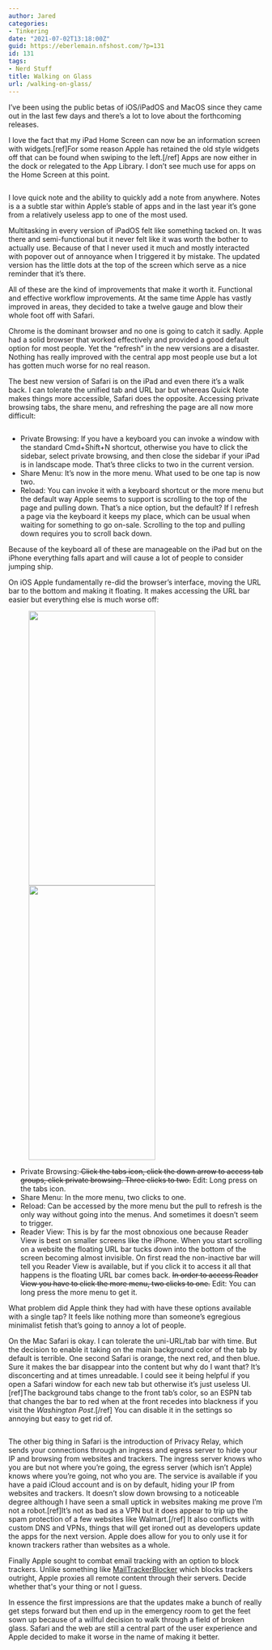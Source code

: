 ```yaml
---
author: Jared
categories:
- Tinkering
date: "2021-07-02T13:18:00Z"
guid: https://eberlemain.nfshost.com/?p=131
id: 131
tags:
- Nerd Stuff
title: Walking on Glass
url: /walking-on-glass/
---
```

<!-- wp:paragraph -->
<p>I’ve been using the public betas of iOS/iPadOS and MacOS since they came out in the last few days and there’s a lot to love about the forthcoming releases.</p>
<!-- /wp:paragraph -->

<!-- wp:paragraph -->
<p>I love the fact that my iPad Home Screen can now be an information screen with widgets.[ref]For some reason Apple has retained the old style widgets off that can be found when swiping to the left.[/ref] Apps are now either in the dock or relegated to the App Library. I don’t see much use for apps on the Home Screen at this point.</p>
<!-- /wp:paragraph -->

<!-- wp:image {"id":82,"sizeSlug":"large","linkDestination":"none"} -->
<figure class="wp-block-image size-large"><img src="https://blog.jaredeberle.org/wp-content/uploads/2021/07/ipadhome-1024x715.png" alt="" class="wp-image-82"/></figure>
<!-- /wp:image -->

<!-- wp:paragraph -->
<p>I love quick note and the ability to quickly add a note from anywhere. Notes is a a subtle star within Apple’s stable of apps and in the last year it’s gone from a relatively useless app to one of the most used.</p>
<!-- /wp:paragraph -->

<!-- wp:paragraph -->
<p>Multitasking in every version of iPadOS felt like something tacked on. It was there and semi-functional but it never felt like it was worth the bother to actually use. Because of that I never used it much and mostly interacted with popover out of annoyance when I triggered it by mistake. The updated version has the little dots at the top of the screen which serve as a nice reminder that it’s there.</p>
<!-- /wp:paragraph -->

<!-- wp:paragraph -->
<p>All of these are the kind of improvements that make it worth it. Functional and effective workflow improvements. At the same time Apple has vastly improved in areas, they decided to take a twelve gauge and blow their whole foot off with Safari.</p>
<!-- /wp:paragraph -->

<!-- wp:paragraph -->
<p>Chrome is the dominant browser and no one is going to catch it sadly. Apple had a solid browser that worked effectively and provided a good default option for most people. Yet the “refresh” in the new versions are a disaster. Nothing has really improved with the central app most people use but a lot has gotten much worse for no real reason.</p>
<!-- /wp:paragraph -->

<!-- wp:paragraph -->
<p>The best new version of Safari is on the iPad and even there it’s a walk back. I can tolerate the unified tab and URL bar but whereas Quick Note makes things more accessible, Safari does the opposite. Accessing private browsing tabs, the share menu, and refreshing the page are all now more difficult:</p>
<!-- /wp:paragraph -->

<!-- wp:image {"id":83,"sizeSlug":"large","linkDestination":"none"} -->
<figure class="wp-block-image size-large"><img src="https://blog.jaredeberle.org/wp-content/uploads/2021/07/ipadsafari-1024x715.png" alt="" class="wp-image-83"/></figure>
<!-- /wp:image -->

<!-- wp:list -->
<ul><li>Private Browsing: If you have a keyboard you can invoke a window with the standard Cmd+Shift+N shortcut, otherwise you have to click the sidebar, select private browsing, and then close the sidebar if your iPad is in landscape mode. That’s three clicks to two in the current version.</li><li>Share Menu: It’s now in the more menu. What used to be one tap is now two.</li><li>Reload: You can invoke it with a keyboard shortcut or the more menu but the default way Apple seems to support is scrolling to the top of the page and pulling down. That’s a nice option, but the default? If I refresh a page via the keyboard it keeps my place, which can be usual when waiting for something to go on-sale. Scrolling to the top and pulling down requires you to scroll back down.</li></ul>
<!-- /wp:list -->

<!-- wp:paragraph -->
<p>Because of the keyboard all of these are manageable on the iPad but on the iPhone everything falls apart and will cause a lot of people to consider jumping ship.</p>
<!-- /wp:paragraph -->

<!-- wp:paragraph -->
<p>On iOS Apple fundamentally re-did the browser’s interface, moving the URL bar to the bottom and making it floating. It makes accessing the URL bar easier but everything else is much worse off:</p>
<!-- /wp:paragraph -->

<!-- wp:columns -->
<div class="wp-block-columns"><!-- wp:column {"width":"100%"} -->
<div class="wp-block-column" style="flex-basis:100%"></div>
<!-- /wp:column --></div>
<!-- /wp:columns -->

<!-- wp:group -->
<div class="wp-block-group"><div class="wp-block-group__inner-container"><!-- wp:columns -->
<div class="wp-block-columns"><!-- wp:column {"width":"100%"} -->
<div class="wp-block-column" style="flex-basis:100%"><!-- wp:columns -->
<div class="wp-block-columns"><!-- wp:column {"width":"100%"} -->
<div class="wp-block-column" style="flex-basis:100%"><!-- wp:jetpack/image-compare {"imageBefore":{"id":79,"url":"https://i1.wp.com/blog.jaredeberle.org/wp-content/uploads/2021/07/floatingbar.png?ssl=1","alt":"","width":250,"height":541},"imageAfter":{"id":87,"url":"https://i0.wp.com/blog.jaredeberle.org/wp-content/uploads/2021/07/minimizedbar.png?ssl=1","alt":"","width":250,"height":541}} -->
<figure class="wp-block-jetpack-image-compare"><div class="juxtapose" data-mode="horizontal"><img id="79" src="https://i1.wp.com/blog.jaredeberle.org/wp-content/uploads/2021/07/floatingbar.png?ssl=1" alt="" width="250" height="541" class="image-compare__image-before"/><img id="87" src="https://i0.wp.com/blog.jaredeberle.org/wp-content/uploads/2021/07/minimizedbar.png?ssl=1" alt="" width="250" height="541" class="image-compare__image-after"/></div></figure>
<!-- /wp:jetpack/image-compare --></div>
<!-- /wp:column --></div>
<!-- /wp:columns --></div>
<!-- /wp:column --></div>
<!-- /wp:columns --></div></div>
<!-- /wp:group -->

<!-- wp:list -->
<ul><li>Private Browsing:<s> Click the tabs icon, click the down arrow to access tab groups, click private browsing. Three clicks to two.</s> Edit: Long press on the tabs icon.</li><li>Share Menu: In the more menu, two clicks to one.</li><li>Reload: Can be accessed by the more menu but the pull to refresh is the only way without going into the menus. And sometimes it doesn’t seem to trigger.</li><li>Reader View: This is by far the most obnoxious one because Reader View is best on smaller screens like the iPhone. When you start scrolling on a website the floating URL bar tucks down into the bottom of the screen becoming almost invisible. On first read the non-inactive bar will tell you Reader View is available, but if you click it to access it all that happens is the floating URL bar comes back. <del>In order to access Reader View you have to click the more menu, two clicks to one.</del> Edit: You can long press the more menu to get it.</li></ul>
<!-- /wp:list -->

<!-- wp:paragraph -->
<p>What problem did Apple think they had with have these options available with a single tap? It feels like nothing more than someone’s egregious minimalist fetish that’s going to annoy a lot of people.</p>
<!-- /wp:paragraph -->

<!-- wp:paragraph -->
<p>On the Mac Safari is okay. I can tolerate the uni-URL/tab bar with time. But the decision to enable it taking on the main background color of the tab by default is terrible. One second Safari is orange, the next red, and then blue. Sure it makes the bar disappear into the content but why do I want that? It’s disconcerting and at times unreadable. I could see it being helpful if you open a Safari window for each new tab but otherwise it’s just useless UI.[ref]The background tabs change to the front tab’s color, so an ESPN tab that changes the bar to red when at the front recedes into blackness if you visit the <em>Washington Post</em>.[/ref] You can disable it in the settings so annoying but easy to get rid of.</p>
<!-- /wp:paragraph -->

<!-- wp:image {"id":70,"sizeSlug":"large","linkDestination":"none"} -->
<figure class="wp-block-image size-large"><img src="https://blog.jaredeberle.org/wp-content/uploads/2021/07/advancedoptions-1024x622.png" alt="" class="wp-image-70"/></figure>
<!-- /wp:image -->

<!-- wp:paragraph -->
<p>The other big thing in Safari is the introduction of Privacy Relay, which sends your connections through an ingress and egress server to hide your IP and browsing from websites and trackers. The ingress server knows who you are but not where you’re going, the egress server (which isn’t Apple) knows where you’re going, not who you are. The service is available if you have a paid iCloud account and is on by default, hiding your IP from websites and trackers. It doesn’t slow down browsing to a noticeable degree although I have seen a small uptick in websites making me prove I’m not a robot.[ref]It’s not as bad as a VPN but it does appear to trip up the spam protection of a few websites like Walmart.[/ref] It also conflicts with custom DNS and VPNs, things that will get ironed out as developers update the apps for the next version. Apple does allow for you to only use it for known trackers rather than websites as a whole.</p>
<!-- /wp:paragraph -->

<!-- wp:paragraph -->
<p>Finally Apple sought to combat email tracking with an option to block trackers. Unlike something like <a href="https://apparition47.github.io/MailTrackerBlocker/">MailTrackerBlocker</a> which blocks trackers outright, Apple proxies all remote content through their servers. Decide whether that's your thing or not I guess.</p>
<!-- /wp:paragraph -->

<!-- wp:paragraph -->
<p>In essence the first impressions are that the updates make a bunch of really get steps forward but then end up in the emergency room to get the feet sown up because of a willful decision to walk through a field of broken glass. Safari and the web are still a central part of the user experience and Apple decided to make it worse in the name of making it better.</p>
<!-- /wp:paragraph -->